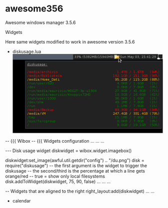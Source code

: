 # awesome356

Awesome windows manager 3.5.6 

Widgets 

Here same widgets modified to work in awesome version 3.5.6 

- diskusage.lua  
 ![diskusage ](https://github.com/msiagri/awesome356/blob/master/screenshots/Aw-356-diskusage.png?raw=true "diskusage widget awesome 3.5.6")
 
-- {{{ Wibox
-- {{{ Widgets configuration
...
...
...

  --- Disk usage widget
  diskwidget = wibox.widget.imagebox()
  
  diskwidget:set_image(awful.util.getdir("config") .. "/du.png")
  disk = require("diskusage")
  -- the first argument is the widget to trigger the diskusage
  -- the second/third is the percentage at which a line gets orange/red
  -- true = show only local filesystems
  disk.addToWidget(diskwidget, 75, 90, false)
...
...
...

-- Widgets that are aligned to the right
   right_layout:add(diskwidget)
...
...


- calendar 
